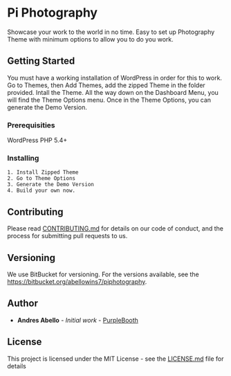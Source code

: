 # Pi Photography
Showcase your work to the world in no time. Easy to set up Photography Theme with minimum options to allow you to do you work.

## Getting Started

You must have a working installation of WordPress in order for this to work.
Go to Themes, then Add Themes, add the zipped Theme in the folder provided. Intall the Theme.
All the way down on the Dashboard Menu, you will find the Theme Options menu.
Once in the Theme Options, you can generate the Demo Version. 


### Prerequisities

WordPress
PHP 5.4+

### Installing
    1. Install Zipped Theme
    2. Go to Theme Options
    3. Generate the Demo Version
    4. Build your own now. 

## Contributing

Please read [CONTRIBUTING.md](CONTRIBUTING.md) for details on our code of conduct, and the process for submitting pull requests to us.

## Versioning

We use BitBucket for versioning. For the versions available, see the https://bitbucket.org/abellowins7/piphotography. 

## Author

* **Andres Abello** - *Initial work* - [PurpleBooth](https://bitbucket.org/abellowins7)


## License

This project is licensed under the MIT License - see the [LICENSE.md](LICENSE.md) file for details